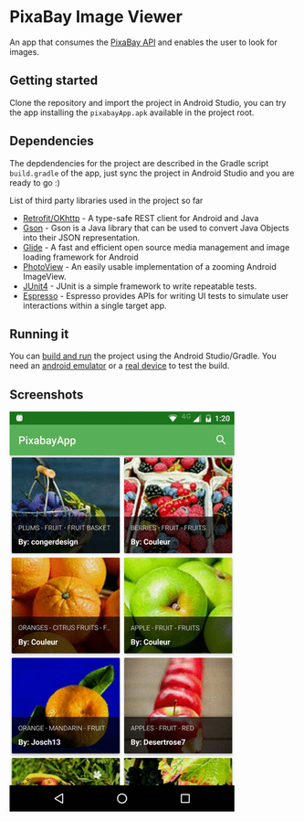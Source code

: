 # PixaBay Image Viewer 
An app that consumes the [PixaBay API](https://pixabay.com/api/docs/) and enables the user to look for images. 

## Getting started
Clone the repository and import the project in Android Studio, you can try the app installing the `pixabayApp.apk` available in the project root.

## Dependencies
The depdendencies for the project are described in the Gradle script `build.gradle` of the app, just sync the project in Android Studio and you are ready to go :)

List of third party libraries used in the project so far
- [Retrofit/OKhttp](http://square.github.io/retrofit/) - A type-safe REST client for Android and Java
- [Gson](https://github.com/google/gson) - Gson is a Java library that can be used to convert Java Objects into their JSON representation.
- [Glide](https://github.com/bumptech/glide) - A fast and efficient open source media management and image loading framework for Android
- [PhotoView](https://github.com/chrisbanes/PhotoView) - An easily usable implementation of a zooming Android ImageView.
- [JUnit4](http://junit.org/junit4/) - JUnit is a simple framework to write repeatable tests. 
- [Espresso](https://developer.android.com/training/testing/ui-testing/espresso-testing.html) - Espresso provides APIs for writing UI tests to simulate user interactions within a single target app.

## Running it
You can [build and run](https://developer.android.com/tools/building/building-studio.html) the project using the Android Studio/Gradle. You need an [android emulator](http://developer.android.com/tools/devices/emulator.html) or a [real device](http://developer.android.com/tools/device.html) to test the build.

## Screenshots
![](app.gif)
